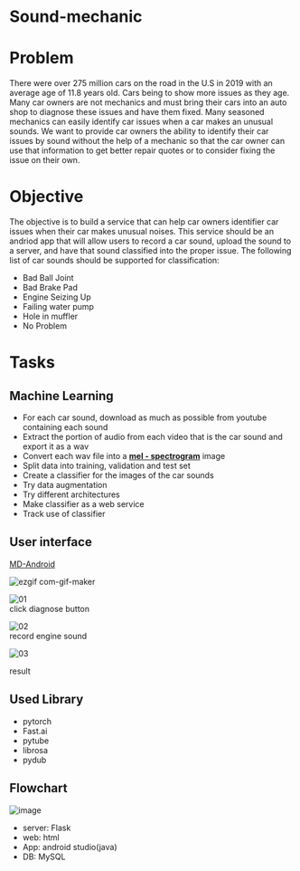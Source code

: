 # Sound-mechanic

# Problem
There were over 275 million cars on the road in the U.S in 2019 with an average age of 11.8 years old.
Cars being to show more issues as they age. Many car owners are not mechanics and must bring their cars into an auto shop to diagnose these issues and have them fixed. Many seasoned mechanics can easily identify car issues when a car makes an unusual sounds. We want to provide car owners the ability to identify their car issues by sound without the help of a mechanic so that the car owner can use that information to get better repair quotes or to consider fixing the issue on their own.

# Objective
The objective is to build a service that can help car owners identifier car issues when their car makes unusual noises. This service should be an andriod app that will allow users to record a car sound, upload the sound to a server, and have that sound classified into the proper issue. The following list of car sounds should be supported for classification:
  * Bad Ball Joint
  * Bad Brake Pad
  * Engine Seizing Up
  * Failing water pump
  * Hole in muffler
  * No Problem

# Tasks
## Machine Learning
  * For each car sound, download as much as possible from youtube containing each sound
  * Extract the portion of audio from each video that is the car sound and export it as a wav
  * Convert each wav file into a [**mel - spectrogram**](https://towardsdatascience.com/getting-to-know-the-mel-spectrogram-31bca3e2d9d0) image
  * Split data into training, validation and test set
  * Create a classifier for the images of the car sounds
  * Try data augmentation
  * Try different architectures
  * Make classifier as a web service
  * Track use of classifier
     
## User interface
[MD-Android](https://github.com/jihye-kim11/MD_Mobile)

![ezgif com-gif-maker](https://user-images.githubusercontent.com/59490892/120914280-15729b00-c6d8-11eb-924e-92f48f458e95.gif)



   ![01](./01.jpg)   
   click diagnose button   
      
   ![02](./02.jpg)   
   record engine sound   
      
   ![03](./03.jpg)

   result   
      
      
## Used Library
 * pytorch
 * Fast.ai
 * pytube
 * librosa
 * pydub

## Flowchart
![image](https://user-images.githubusercontent.com/59490892/119289199-1a216300-bc85-11eb-9c62-5b7454266c2b.png)
 * server: Flask
 * web: html
 * App: android studio(java)
 * DB: MySQL

